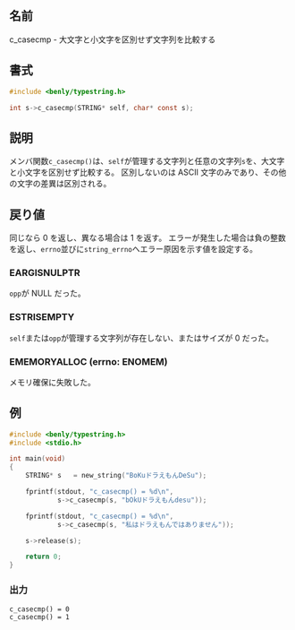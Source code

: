 ## 名前

c_casecmp - 大文字と小文字を区別せず文字列を比較する

## 書式

```c
#include <benly/typestring.h>

int s->c_casecmp(STRING* self, char* const s);
```

## 説明

メンバ関数`c_casecmp()`は、`self`が管理する文字列と任意の文字列`s`を、大文字と小文字を区別せず比較する。
区別しないのは ASCII 文字のみであり、その他の文字の差異は区別される。

## 戻り値

同じなら 0 を返し、異なる場合は 1 を返す。
エラーが発生した場合は負の整数を返し、`errno`並びに`string_errno`へエラー原因を示す値を設定する。

### EARGISNULPTR

`opp`が NULL だった。

### ESTRISEMPTY

`self`または`opp`が管理する文字列が存在しない、またはサイズが 0 だった。

### EMEMORYALLOC (errno: ENOMEM)

メモリ確保に失敗した。

## 例

```c
#include <benly/typestring.h>
#include <stdio.h>

int main(void)
{
    STRING* s   = new_string("BoKuドラえもんDeSu");

    fprintf(stdout, "c_casecmp() = %d\n",
            s->c_casecmp(s, "bOkUドラえもんdesu"));

    fprintf(stdout, "c_casecmp() = %d\n",
            s->c_casecmp(s, "私はドラえもんではありません"));

    s->release(s);

    return 0;
}
```

### 出力

```
c_casecmp() = 0
c_casecmp() = 1
```
